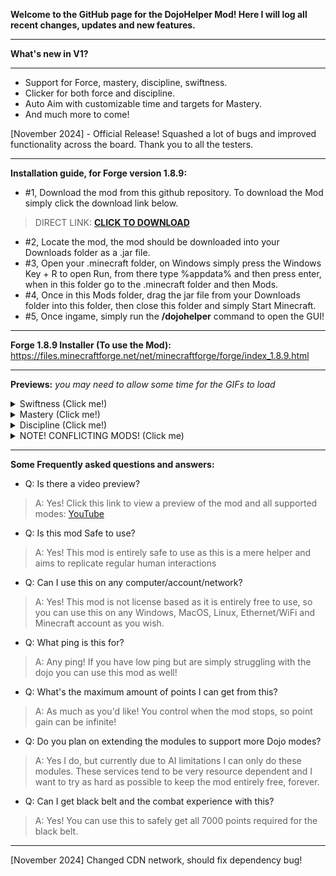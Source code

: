 **Welcome to the GitHub page for the DojoHelper Mod! Here I will log all recent changes, updates and new features.**
______________________________________________
**What's new in V1?**
______________________________________________
- Support for Force, mastery, discipline, swiftness.
- Clicker for both force and discipline.
- Auto Aim with customizable time and targets for Mastery.
- And much more to come!

[November 2024] - Official Release! Squashed a lot of bugs and improved functionality across the board. Thank you to all the testers.
_____________________________________________
**Installation guide, for Forge version 1.8.9:**

- #1, Download the mod from this github repository. To download the Mod simply click the download link below.
> DIRECT LINK: [**CLICK TO DOWNLOAD**](https://github.com/Joonlol/DojoHelper/raw/refs/heads/main/DojoHelper%20%5B1.8.9%5D.jar)
- #2, Locate the mod, the mod should be downloaded into your Downloads folder as a .jar file.
- #3, Open your .minecraft folder, on Windows simply press the Windows Key + R to open Run, from there type %appdata% and then press enter, when in this folder go to the .minecraft folder and then Mods.
- #4, Once in this Mods folder, drag the jar file from your Downloads folder into this folder, then close this folder and simply Start Minecraft.
- #5, Once ingame, simply run the **/dojohelper** command to open the GUI!
_____________________________________________
**Forge 1.8.9 Installer (To use the Mod):** https://files.minecraftforge.net/net/minecraftforge/forge/index_1.8.9.html
_____________________________________________

**Previews:** *you may need to allow some time for the GIFs to load*

<details>
  <summary>Swiftness (Click me!)</summary>
Auto Walk, jump and smart movement to get to the right block each time!

  ![swiftness](https://i.giphy.com/media/v1.Y2lkPTc5MGI3NjExOWF4c2V1d2dmOHM4dXhqaXVmdThjNXdrMjZnNzZqaHQzbzE0YnpvcyZlcD12MV9pbnRlcm5hbF9naWZfYnlfaWQmY3Q9Zw/mX1wlsazTDNb5VLYrW/giphy-downsized.gif)

</details>

</details>

<details>
  <summary>Mastery (Click me!)</summary>
Auto Aim + fire with configurable options.
  
![mastery](https://i.giphy.com/media/v1.Y2lkPTc5MGI3NjExZjVkcGZ0bmhkejlyMjFsc3dqbW5hNGN0aTJhNG9yajM0NnNsYzBhcyZlcD12MV9pbnRlcm5hbF9naWZfYnlfaWQmY3Q9Zw/9FIOlbax3QJwoPVs6h/giphy-downsized.gif)

</details>

<details>
  <summary>Discipline (Click me!)</summary>
Auto Sword Swap + Clicker!

  ![discipline](https://i.giphy.com/media/v1.Y2lkPTc5MGI3NjExMXV6NDNsN3o5YjZ5d2o4ZTV3dHI3dnY1dDVndG50MXlkc2wzc3N3eCZlcD12MV9pbnRlcm5hbF9naWZfYnlfaWQmY3Q9Zw/acAcqcdPIJEst1ft0E/giphy-downsized.gif)

</details>


<details>
  <summary>NOTE! CONFLICTING MODS! (Click me)</summary>
  
  Note! Some mods may conflict with the mod, specifically Skyblock Extras and CrashPatch. If you encounter a error while using these mods, temporarily disable them. Thank you for understanding.

</details>

_____________________________________________
**Some Frequently asked questions and answers:**

- Q: Is there a video preview?
> A: Yes! Click this link to view a preview of the mod and all supported modes: [YouTube](https://youtu.be/FmI1B04Hnfs)

- Q: Is this mod Safe to use?
> A: Yes! This mod is entirely safe to use as this is a mere helper and aims to replicate regular human interactions

- Q: Can I use this on any computer/account/network?
> A: Yes! This mod is not license based as it is entirely free to use, so you can use this on any Windows, MacOS, Linux, Ethernet/WiFi and Minecraft account as you wish.

- Q: What ping is this for?
> A: Any ping! If you have low ping but are simply struggling with the dojo you can use this mod as well!

- Q: What's the maximum amount of points I can get from this?
> A: As much as you'd like! You control when the mod stops, so point gain can be infinite!

- Q: Do you plan on extending the modules to support more Dojo modes?
> A: Yes I do, but currently due to AI limitations I can only do these modules. These services tend to be very resource dependent and I want to try as hard as possible to keep the mod entirely free, forever.

- Q: Can I get black belt and the combat experience with this?
> A: Yes! You can use this to safely get all 7000 points required for the black belt.

_____________________________________________
[November 2024] Changed CDN network, should fix dependency bug!
